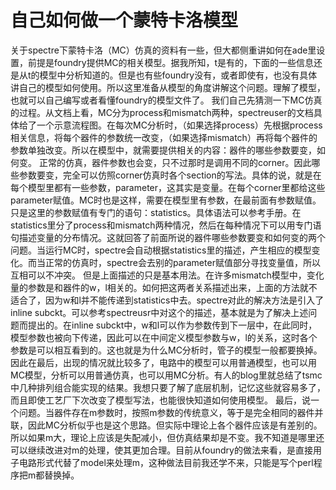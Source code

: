 # 自己如何做一个蒙特卡洛模型
关于spectre下蒙特卡洛（MC）仿真的资料有一些，但大都侧重讲如何在ade里设置，前提是foundry提供MC的相关模型。据我所知，t是有的，下面的一些信息还是从t的模型中分析知道的。但是也有些foundry没有，或者即使有，也没有具体讲自己的模型如何使用。所以这里准备从模型的角度讲解这个问题。理解了模型，也就可以自己编写或者看懂foundry的模型文件了。
我们自己先猜测一下MC仿真的过程。从文档上看，MC分为process和mismatch两种，spectreuser的文档具体给了一个示意流程图。在每次MC分析时，（如果选择process）先根据process相关信息，将每个器件的参数统一改变，（如果选择mismatch）再将每个器件的参数单独改变。所以在模型中，就需要提供相关的内容：器件的哪些参数要变，如何变。
正常的仿真，器件参数也会变，只不过那时是调用不同的corner。因此哪些参数要变，完全可以仿照corner仿真时各个section的写法。具体的说，就是在每个模型里都有一些参数，parameter，这其实是变量。在每个corner里都给这些parameter赋值。MC时也是这样，需要在模型里有参数，在最前面有参数赋值。只是这里的参数赋值有专门的语句：statistics。具体语法可以参考手册。在statistics里分了process和mismatch两种情况，然后在每种情况下可以用专门语句描述变量的分布情况。这就回答了前面所说的器件哪些参数要变和如何变的两个问题。当运行MC时，spectre会自动根据statistics里的描述，产生相应的模型变化。而当正常的仿真时，spectre会去别的parameter赋值部分寻找变量值，所以互相可以不冲突。
但是上面描述的只是基本用法。在许多mismatch模型中，变化量的参数是和器件的w，l相关的。如何把这两者关系描述出来，上面的方法就不适合了，因为w和l并不能传递到statistics中去。spectre对此的解决方法是引入了inline subckt。可以参考spectreusr中对这个的描述，基本就是为了解决上述问题而提出的。在inline subckt中，w和l可以作为参数传到下一层中，在此同时，模型参数也被向下传递，因此可以在中间定义模型参数与w，l的关系，这时各个参数是可以相互看到的。这也就是为什么MC分析时，管子的模型一般都要换掉。
因此在最后，出现的情况就比较多了，电路中的模型可以用普通模型，也可以用MC模型，分析可以用普通仿真，也可以用MC分析。有人的blog里就总结了tsmc中几种排列组合能实现的结果。我想只要了解了底层机制，记忆这些就容易多了，而且即使工艺厂下次改变了模型写法，也能很快知道如何使用模型。
最后，说一个问题。当器件存在m参数时，按照m参数的传统意义，等于是完全相同的器件并联，因此MC分析似乎也是这个思路。但实际中理论上各个器件应该是有差别的。所以如果m大，理论上应该是失配减小，但仿真结果却是不变。我不知道是哪里还可以继续改进对m的处理，使其更加合理。目前从foundry的做法来看，是直接用子电路形式代替了model来处理m，这种做法目前我还学不来，只能是写个perl程序把m都替换掉。
 

